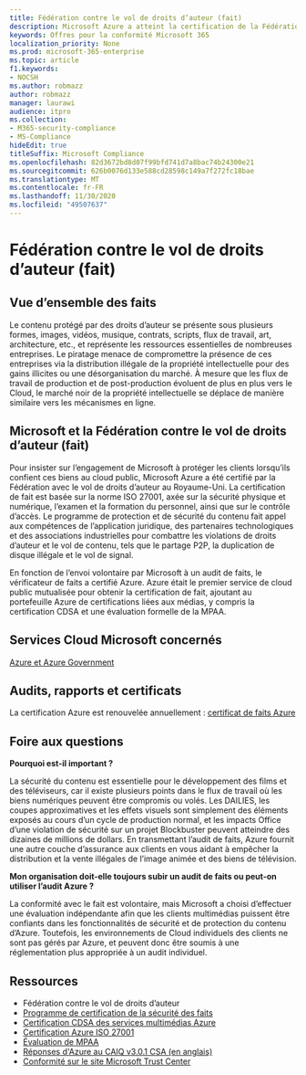 ```yaml
---
title: Fédération contre le vol de droits d’auteur (fait)
description: Microsoft Azure a atteint la certification de la Fédération avec le vol de Copyright au Royaume-Uni.
keywords: Offres pour la conformité Microsoft 365
localization_priority: None
ms.prod: microsoft-365-enterprise
ms.topic: article
f1.keywords:
- NOCSH
ms.author: robmazz
author: robmazz
manager: laurawi
audience: itpro
ms.collection:
- M365-security-compliance
- MS-Compliance
hideEdit: true
titleSuffix: Microsoft Compliance
ms.openlocfilehash: 82d3672bd8d07f99bfd741d7a8bac74b24300e21
ms.sourcegitcommit: 626b0076d133e588cd28598c149a7f272fc18bae
ms.translationtype: MT
ms.contentlocale: fr-FR
ms.lasthandoff: 11/30/2020
ms.locfileid: "49507637"
---
```

# <a name="federation-against-copyright-theft-fact"></a>Fédération contre le vol de droits d’auteur (fait)

## <a name="fact-overview"></a>Vue d’ensemble des faits

Le contenu protégé par des droits d’auteur se présente sous plusieurs formes, images, vidéos, musique, contrats, scripts, flux de travail, art, architecture, etc., et représente les ressources essentielles de nombreuses entreprises. Le piratage menace de compromettre la présence de ces entreprises via la distribution illégale de la propriété intellectuelle pour des gains illicites ou une désorganisation du marché. À mesure que les flux de travail de production et de post-production évoluent de plus en plus vers le Cloud, le marché noir de la propriété intellectuelle se déplace de manière similaire vers les mécanismes en ligne.

## <a name="microsoft-and-federation-against-copyright-theft-fact"></a>Microsoft et la Fédération contre le vol de droits d’auteur (fait)

Pour insister sur l’engagement de Microsoft à protéger les clients lorsqu’ils confient ces biens au cloud public, Microsoft Azure a été certifié par la Fédération avec le vol de droits d’auteur au Royaume-Uni. La certification de fait est basée sur la norme ISO 27001, axée sur la sécurité physique et numérique, l’examen et la formation du personnel, ainsi que sur le contrôle d’accès. Le programme de protection et de sécurité du contenu fait appel aux compétences de l’application juridique, des partenaires technologiques et des associations industrielles pour combattre les violations de droits d’auteur et le vol de contenu, tels que le partage P2P, la duplication de disque illégale et le vol de signal.

En fonction de l’envoi volontaire par Microsoft à un audit de faits, le vérificateur de faits a certifié Azure. Azure était le premier service de cloud public mutualisée pour obtenir la certification de fait, ajoutant au portefeuille Azure de certifications liées aux médias, y compris la certification CDSA et une évaluation formelle de la MPAA.

## <a name="microsoft-in-scope-cloud-services"></a>Services Cloud Microsoft concernés

[Azure et Azure Government](https://aka.ms/AzureCompliance)

## <a name="audits-reports-and-certificates"></a>Audits, rapports et certificats

La certification Azure est renouvelée annuellement : [certificat de faits Azure](https://aka.ms/azurefactcert)

## <a name="frequently-asked-questions"></a>Foire aux questions

**Pourquoi est-il important ?**

La sécurité du contenu est essentielle pour le développement des films et des téléviseurs, car il existe plusieurs points dans le flux de travail où les biens numériques peuvent être compromis ou volés. Les DAILIES, les coupes approximatives et les effets visuels sont simplement des éléments exposés au cours d’un cycle de production normal, et les impacts Office d’une violation de sécurité sur un projet Blockbuster peuvent atteindre des dizaines de millions de dollars. En transmettant l’audit de faits, Azure fournit une autre couche d’assurance aux clients en vous aidant à empêcher la distribution et la vente illégales de l’image animée et des biens de télévision.

**Mon organisation doit-elle toujours subir un audit de faits ou peut-on utiliser l’audit Azure ?**

La conformité avec le fait est volontaire, mais Microsoft a choisi d’effectuer une évaluation indépendante afin que les clients multimédias puissent être confiants dans les fonctionnalités de sécurité et de protection du contenu d’Azure. Toutefois, les environnements de Cloud individuels des clients ne sont pas gérés par Azure, et peuvent donc être soumis à une réglementation plus appropriée à un audit individuel.

## <a name="resources"></a>Ressources

- Fédération contre le vol de droits d’auteur
- [Programme de certification de la sécurité des faits](https://go.microsoft.com/fwlink/?linkid=2099508)
- [Certification CDSA des services multimédias Azure](https://aka.ms/cdsa-cert)
- [Certification Azure ISO 27001](https://aka.ms/Azure-BSI-Cert)
- [Évaluation de MPAA](offering-mpaa.md)
- [Réponses d'Azure au CAIQ v3.0.1 CSA (en anglais)](https://aka.ms/csacaiqresponses)
- [Conformité sur le site Microsoft Trust Center](https://www.microsoft.com/trust-center/compliance/compliance-overview)
